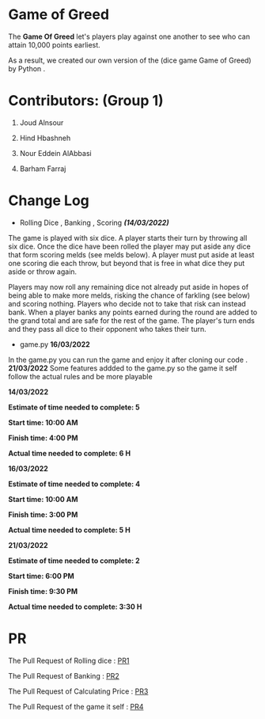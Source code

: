 #  Game of Greed 

The **Game Of Greed** let's players play against one another to see who can attain 10,000 points earliest.

As a result, we created our own version of the (dice game Game of Greed) by Python .


# Contributors: (Group 1)

1. Joud Alnsour 

2. Hind Hbashneh

3. Nour Eddein AlAbbasi

4. Barham Farraj

# Change Log

 * Rolling Dice , Banking , Scoring ***(14/03/2022)***

The game is played with six dice. A player starts their turn by throwing all six dice. Once the dice have been rolled the player may put aside any dice that form scoring melds (see melds below). A player must put aside at least one scoring die each throw, but beyond that is free in what dice they put aside or throw again.

Players may now roll any remaining dice not already put aside in hopes of being able to make more melds, risking the chance of farkling (see below) and scoring nothing. Players who decide not to take that risk can instead bank. When a player banks any points earned during the round are added to the grand total and are safe for the rest of the game. The player's turn ends and they pass all dice to their opponent who takes their turn.

* game.py **16/03/2022**

In the game.py you can run the game and enjoy it after cloning our code .
**21/03/2022**
Some features addded to the game.py so the game it self follow the actual rules and be more playable



**14/03/2022** 

**Estimate of time needed to complete: 5** 

**Start time: 10:00 AM** 

**Finish time: 4:00 PM**

**Actual time needed to complete: 6 H** 


**16/03/2022** 

**Estimate of time needed to complete: 4** 

**Start time: 10:00 AM** 

**Finish time: 3:00 PM** 

**Actual time needed to complete: 5 H** 

**21/03/2022** 

**Estimate of time needed to complete: 2** 

**Start time: 6:00 PM** 

**Finish time: 9:30 PM** 

**Actual time needed to complete: 3:30 H** 


# PR
The Pull Request of Rolling dice : [PR1](https://github.com/Game-of-Greed-group1/game-of-greed-I/pull/1)

The Pull Request of Banking : [PR2](https://github.com/Game-of-Greed-group1/game-of-greed-I/pull/2)

The Pull Request of Calculating Price : [PR3](https://github.com/Game-of-Greed-group1/game-of-greed-I/pull/3)

The Pull Request of the game it self : [PR4](https://github.com/Game-of-Greed-group1/game-of-greed-I/pull/5)

